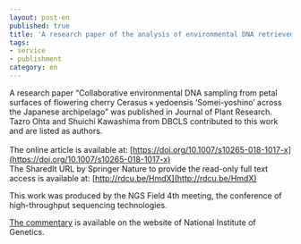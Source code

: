 ```yaml
---
layout: post-en
published: true
title: 'A research paper of the analysis of environmental DNA retrieved from petal surfaces of flowering cherry was published in Journal of Plant Research.'
tags:
- service
- publishment
category: en
---
```

A research paper “Collaborative environmental DNA sampling from petal surfaces of flowering cherry Cerasus × yedoensis ‘Somei-yoshino’ across the Japanese archipelago” was published in Journal of Plant Research. Tazro Ohta and Shuichi Kawashima from DBCLS contributed to this work and are listed as authors.  
<br />
The online article is available at: [https://doi.org/10.1007/s10265-018-1017-x](https://doi.org/10.1007/s10265-018-1017-x)  
The SharedIt URL by Springer Nature to provide the read-only full text access is available at: [http://rdcu.be/HmdX](http://rdcu.be/HmdX)  
 
This work was produced by the NGS Field 4th meeting, the conference of high-throughput sequencing technologies.  
 
[The commentary](https://www.nig.ac.jp/nig/2018/03/research-highlights/20180312.html) is available on the website of National Institute of Genetics.

